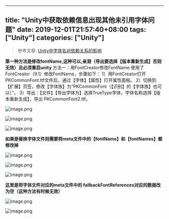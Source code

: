 ﻿
---
title: "Unity中获取依赖信息出现其他未引用字体问题"
date: 2019-12-01T21:57:40+08:00
tags: ["Unity"]
categories: ["Unity"]
---

<!--more-->


>参考文章: [Unity中字体名对依赖关系的影响](https://blog.uwa4d.com/archives/2249.html)



**第一种方法是修改fontName,这种可以,亲测（导出要选择【版本重新生成】否则无效）且必须重启unity**
方法一：用FontCreator修改FontName
使用了FontCreator（9.1）修改FontName，步骤如下：
1）用FontCreator打开PKCommonFont.ttf文件后，通过【字体】【属性】打开属性面板。
2）切换到【扩展】页签，修改【字体族】为“PKCommonFont（【识别】的【字体族】也可以）”。
3）导出：【文件】【导出字体为】选择TrueType字体，字体名称选择【版本重新生成】，导出
PKCommonFont2.ttf。


![image.png](http://upload-images.jianshu.io/upload_images/1095643-8d60cf8e526de178.png?imageMogr2/auto-orient/strip%7CimageView2/2/w/1240)  




![image.png](http://upload-images.jianshu.io/upload_images/1095643-e8f7de0f54de6df9.png?imageMogr2/auto-orient/strip%7CimageView2/2/w/1240)  



![image.png](http://upload-images.jianshu.io/upload_images/1095643-3dfabd7b44ec4465.png?imageMogr2/auto-orient/strip%7CimageView2/2/w/1240)  


**如果是替换字体文件则需要将meta文件中的【fontName】和【fontNames】都修改掉**



![image.png](http://upload-images.jianshu.io/upload_images/1095643-a072f97d708eea39.png?imageMogr2/auto-orient/strip%7CimageView2/2/w/1240)  



![image.png](http://upload-images.jianshu.io/upload_images/1095643-25eb612e71192edd.png?imageMogr2/auto-orient/strip%7CimageView2/2/w/1240)  



![image.png](http://upload-images.jianshu.io/upload_images/1095643-62e35b49fa558e56.png?imageMogr2/auto-orient/strip%7CimageView2/2/w/1240)  



**这里是将字体文件对应的meta文件中的  fallbackFontReferences对应的数据改为空（这种方法有时候无效）**


![image.png](http://upload-images.jianshu.io/upload_images/1095643-0f980b43130df74c.png?imageMogr2/auto-orient/strip%7CimageView2/2/w/1240)  



![image.png](http://upload-images.jianshu.io/upload_images/1095643-99812059bd3a1e84.png?imageMogr2/auto-orient/strip%7CimageView2/2/w/1240)  

